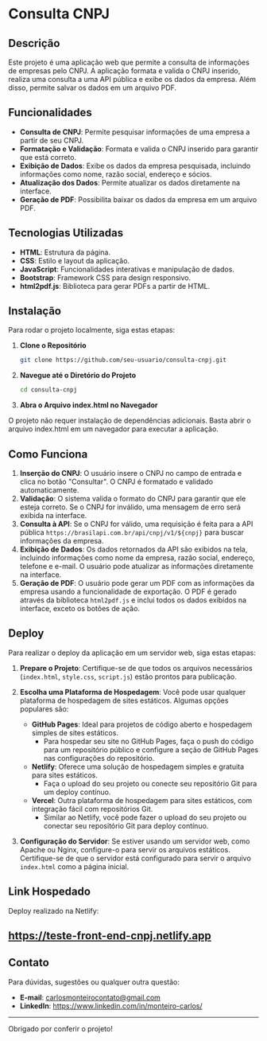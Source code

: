 # Consulta CNPJ

## Descrição

Este projeto é uma aplicação web que permite a consulta de informações de empresas pelo CNPJ. A aplicação formata e valida o CNPJ inserido, realiza uma consulta a uma API pública e exibe os dados da empresa. Além disso, permite salvar os dados em um arquivo PDF.

## Funcionalidades

- **Consulta de CNPJ**: Permite pesquisar informações de uma empresa a partir de seu CNPJ.
- **Formatação e Validação**: Formata e valida o CNPJ inserido para garantir que está correto.
- **Exibição de Dados**: Exibe os dados da empresa pesquisada, incluindo informações como nome, razão social, endereço e sócios.
- **Atualização dos Dados**: Permite atualizar os dados diretamente na interface.
- **Geração de PDF**: Possibilita baixar os dados da empresa em um arquivo PDF.

## Tecnologias Utilizadas

- **HTML**: Estrutura da página.
- **CSS**: Estilo e layout da aplicação.
- **JavaScript**: Funcionalidades interativas e manipulação de dados.
- **Bootstrap**: Framework CSS para design responsivo.
- **html2pdf.js**: Biblioteca para gerar PDFs a partir de HTML.

## Instalação

Para rodar o projeto localmente, siga estas etapas:

1. **Clone o Repositório**

   ```bash
   git clone https://github.com/seu-usuario/consulta-cnpj.git

2. **Navegue até o Diretório do Projeto**

   ```bash
   cd consulta-cnpj

3. **Abra o Arquivo index.html no Navegador**

O projeto não requer instalação de dependências adicionais. Basta abrir o arquivo index.html em um navegador para executar a aplicação.

## Como Funciona

1. **Inserção do CNPJ**: O usuário insere o CNPJ no campo de entrada e clica no botão "Consultar". O CNPJ é formatado e validado automaticamente.
2. **Validação**: O sistema valida o formato do CNPJ para garantir que ele esteja correto. Se o CNPJ for inválido, uma mensagem de erro será exibida na interface.
3. **Consulta à API**: Se o CNPJ for válido, uma requisição é feita para a API pública `https://brasilapi.com.br/api/cnpj/v1/${cnpj}` para buscar informações da empresa.
4. **Exibição de Dados**: Os dados retornados da API são exibidos na tela, incluindo informações como nome da empresa, razão social, endereço, telefone e e-mail. O usuário pode atualizar as informações diretamente na interface.
5. **Geração de PDF**: O usuário pode gerar um PDF com as informações da empresa usando a funcionalidade de exportação. O PDF é gerado através da biblioteca `html2pdf.js` e inclui todos os dados exibidos na interface, exceto os botões de ação.

## Deploy

Para realizar o deploy da aplicação em um servidor web, siga estas etapas:

1. **Prepare o Projeto**: Certifique-se de que todos os arquivos necessários (`index.html`, `style.css`, `script.js`) estão prontos para publicação.

2. **Escolha uma Plataforma de Hospedagem**: Você pode usar qualquer plataforma de hospedagem de sites estáticos. Algumas opções populares são:

   - **GitHub Pages**: Ideal para projetos de código aberto e hospedagem simples de sites estáticos.
     - Para hospedar seu site no GitHub Pages, faça o push do código para um repositório público e configure a seção de GitHub Pages nas configurações do repositório.
   - **Netlify**: Oferece uma solução de hospedagem simples e gratuita para sites estáticos.
     - Faça o upload do seu projeto ou conecte seu repositório Git para um deploy contínuo.
   - **Vercel**: Outra plataforma de hospedagem para sites estáticos, com integração fácil com repositórios Git.
     - Similar ao Netlify, você pode fazer o upload do seu projeto ou conectar seu repositório Git para deploy contínuo.

3. **Configuração do Servidor**: Se estiver usando um servidor web, como Apache ou Nginx, configure-o para servir os arquivos estáticos. Certifique-se de que o servidor está configurado para servir o arquivo `index.html` como a página inicial.


## Link Hospedado

Deploy realizado na Netlify:

https://teste-front-end-cnpj.netlify.app
---

## Contato

Para dúvidas, sugestões ou qualquer outra questão:

- **E-mail**: carlosmonteirocontato@gmail.com
- **LinkedIn**: https://www.linkedin.com/in/monteiro-carlos/

---

Obrigado por conferir o projeto!
